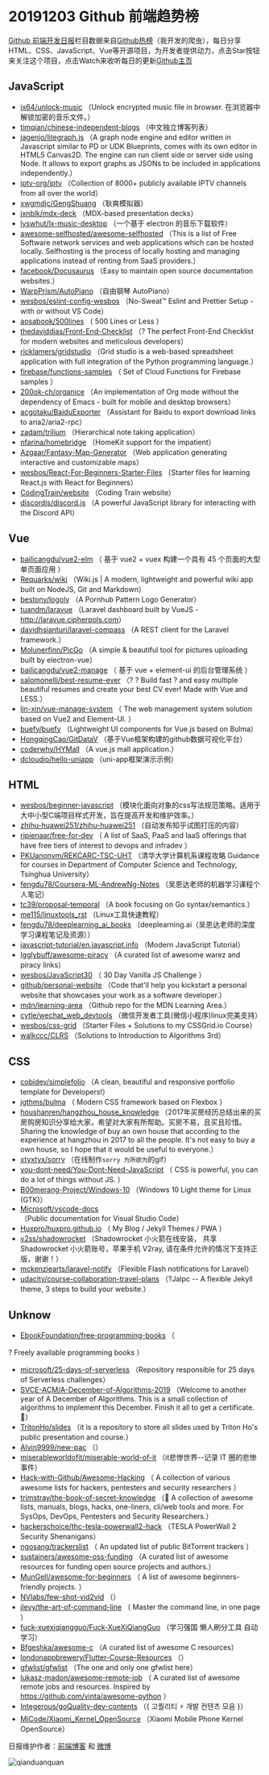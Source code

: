 # 20191203 Github 前端趋势榜

[Github 前端开发日报](http://caibaojian.com/c/news)栏目数据来自[Github热榜](http://news.caibaojian.com/)（我开发的爬虫），每日分享HTML、CSS、JavaScript、Vue等开源项目，为开发者提供动力，点击Star按钮来关注这个项目，点击Watch来收听每日的更新[Github主页](https://github.com/kujian/githubTrending)
## JavaScript

* [ix64/unlock-music](https://github.com/ix64/unlock-music) （Unlock encrypted music file in browser. 在浏览器中解锁加密的音乐文件。）
* [timqian/chinese-independent-blogs](https://github.com/timqian/chinese-independent-blogs) （中文独立博客列表）
* [jagenjo/litegraph.js](https://github.com/jagenjo/litegraph.js) （A graph node engine and editor written in Javascript similar to PD or UDK Blueprints, comes with its own editor in HTML5 Canvas2D. The engine can run client side or server side using Node. It allows to export graphs as JSONs to be included in applications independently.）
* [iptv-org/iptv](https://github.com/iptv-org/iptv) （Collection of 8000+ publicly available IPTV channels from all over the world）
* [xwgmdjc/GengShuang](https://github.com/xwgmdjc/GengShuang) （耿爽模拟器）
* [jxnblk/mdx-deck](https://github.com/jxnblk/mdx-deck) （MDX-based presentation decks）
* [lyswhut/lx-music-desktop](https://github.com/lyswhut/lx-music-desktop) （一个基于 electron 的音乐下载软件）
* [awesome-selfhosted/awesome-selfhosted](https://github.com/awesome-selfhosted/awesome-selfhosted) （This is a list of Free Software network services and web applications which can be hosted locally. Selfhosting is the process of locally hosting and managing applications instead of renting from SaaS providers.）
* [facebook/Docusaurus](https://github.com/facebook/Docusaurus) （Easy to maintain open source documentation websites.）
* [WarpPrism/AutoPiano](https://github.com/WarpPrism/AutoPiano) （自由钢琴 AutoPiano）
* [wesbos/eslint-config-wesbos](https://github.com/wesbos/eslint-config-wesbos) （No-Sweat™ Eslint and Prettier Setup - with or without VS Code）
* [aosabook/500lines](https://github.com/aosabook/500lines) （
        500 Lines or Less
      ）
* [thedaviddias/Front-End-Checklist](https://github.com/thedaviddias/Front-End-Checklist) （? The perfect Front-End Checklist for modern websites and meticulous developers）
* [ricklamers/gridstudio](https://github.com/ricklamers/gridstudio) （Grid studio is a web-based spreadsheet application with full integration of the Python programming language.）
* [firebase/functions-samples](https://github.com/firebase/functions-samples) （
        Set of Cloud Functions for Firebase samples
      ）
* [200ok-ch/organice](https://github.com/200ok-ch/organice) （An implementation of Org mode without the dependency of Emacs - built for mobile and desktop browsers）
* [acgotaku/BaiduExporter](https://github.com/acgotaku/BaiduExporter) （Assistant for Baidu to export download links to aria2/aria2-rpc）
* [zadam/trilium](https://github.com/zadam/trilium) （Hierarchical note taking application）
* [nfarina/homebridge](https://github.com/nfarina/homebridge) （HomeKit support for the impatient）
* [Azgaar/Fantasy-Map-Generator](https://github.com/Azgaar/Fantasy-Map-Generator) （Web application generating interactive and customizable maps）
* [wesbos/React-For-Beginners-Starter-Files](https://github.com/wesbos/React-For-Beginners-Starter-Files) （Starter files for learning React.js with React for Beginners）
* [CodingTrain/website](https://github.com/CodingTrain/website) （Coding Train website）
* [discordjs/discord.js](https://github.com/discordjs/discord.js) （A powerful JavaScript library for interacting with the Discord API）

## Vue

* [bailicangdu/vue2-elm](https://github.com/bailicangdu/vue2-elm) （
        基于 vue2 + vuex 构建一个具有 45 个页面的大型单页面应用
      ）
* [Requarks/wiki](https://github.com/Requarks/wiki) （Wiki.js | A modern, lightweight and powerful wiki app built on NodeJS, Git and Markdown）
* [bestony/logoly](https://github.com/bestony/logoly) （A Pornhub Pattern Logo Generator）
* [tuandm/laravue](https://github.com/tuandm/laravue) （Laravel dashboard built by VueJS - <a href="http://laravue.cipherpols.com" rel="nofollow">http://laravue.cipherpols.com</a>）
* [davidhsianturi/laravel-compass](https://github.com/davidhsianturi/laravel-compass) （A REST client for the Laravel framework.）
* [Molunerfinn/PicGo](https://github.com/Molunerfinn/PicGo) （A simple &amp; beautiful tool for pictures uploading built by electron-vue）
* [bailicangdu/vue2-manage](https://github.com/bailicangdu/vue2-manage) （
        基于 vue + element-ui 的后台管理系统
      ）
* [salomonelli/best-resume-ever](https://github.com/salomonelli/best-resume-ever) （? ? Build fast ? and easy multiple beautiful resumes and create your best CV ever! Made with Vue and LESS.）
* [lin-xin/vue-manage-system](https://github.com/lin-xin/vue-manage-system) （
        The web management system solution based on Vue2 and Element-UI.
      ）
* [buefy/buefy](https://github.com/buefy/buefy) （Lightweight UI components for Vue.js based on Bulma）
* [HongqingCao/GitDataV](https://github.com/HongqingCao/GitDataV) （基于Vue框架构建的github数据可视化平台）
* [coderwhy/HYMall](https://github.com/coderwhy/HYMall) （A vue.js mall application.）
* [dcloudio/hello-uniapp](https://github.com/dcloudio/hello-uniapp) （uni-app框架演示示例）

## HTML

* [wesbos/beginner-javascript](https://github.com/wesbos/beginner-javascript) （模块化面向对象的css写法规范策略。适用于大中小型C端项目样式开发，旨在提高开发和维护效率。）
* [zhihu-huawei251/zhihu-huawei251](https://github.com/zhihu-huawei251/zhihu-huawei251) （自动发布知乎试图打压的内容）
* [ripienaar/free-for-dev](https://github.com/ripienaar/free-for-dev) （
        A list of SaaS, PaaS and IaaS offerings that have free tiers of interest to devops and infradev
      ）
* [PKUanonym/REKCARC-TSC-UHT](https://github.com/PKUanonym/REKCARC-TSC-UHT) （清华大学计算机系课程攻略 Guidance for courses in Department of Computer Science and Technology, Tsinghua University）
* [fengdu78/Coursera-ML-AndrewNg-Notes](https://github.com/fengdu78/Coursera-ML-AndrewNg-Notes) （吴恩达老师的机器学习课程个人笔记）
* [tc39/proposal-temporal](https://github.com/tc39/proposal-temporal) （A book focusing on Go syntax/semantics.）
* [me115/linuxtools_rst](https://github.com/me115/linuxtools_rst) （Linux工具快速教程）
* [fengdu78/deeplearning_ai_books](https://github.com/fengdu78/deeplearning_ai_books) （deeplearning.ai（吴恩达老师的深度学习课程笔记及资源））
* [javascript-tutorial/en.javascript.info](https://github.com/javascript-tutorial/en.javascript.info) （Modern JavaScript Tutorial）
* [Igglybuff/awesome-piracy](https://github.com/Igglybuff/awesome-piracy) （A curated list of awesome warez and piracy links）
* [wesbos/JavaScript30](https://github.com/wesbos/JavaScript30) （
        30 Day Vanilla JS Challenge
      ）
* [github/personal-website](https://github.com/github/personal-website) （Code that'll help you kickstart a personal website that showcases your work as a software developer.）
* [mdn/learning-area](https://github.com/mdn/learning-area) （Github repo for the MDN Learning Area.）
* [cytle/wechat_web_devtools](https://github.com/cytle/wechat_web_devtools) （微信开发者工具(微信小程序)linux完美支持）
* [wesbos/css-grid](https://github.com/wesbos/css-grid) （Starter Files + Solutions to my CSSGrid.io Course）
* [walkccc/CLRS](https://github.com/walkccc/CLRS) （Solutions to Introduction to Algorithms 3rd）

## CSS

* [cobidev/simplefolio](https://github.com/cobidev/simplefolio) （A clean, beautiful and responsive portfolio template for Developers!）
* [jgthms/bulma](https://github.com/jgthms/bulma) （
        Modern CSS framework based on Flexbox
      ）
* [houshanren/hangzhou_house_knowledge](https://github.com/houshanren/hangzhou_house_knowledge) （2017年买房经历总结出来的买房购房知识分享给大家，希望对大家有所帮助。买房不易，且买且珍惜。Sharing the knowledge of buy an own house that according to the experience at hangzhou in 2017 to all the people. It's not easy to buy a own house, so I hope that it would be useful to everyone.）
* [xtyxtyx/sorry](https://github.com/xtyxtyx/sorry) （在线制作`sorry 为所欲为`的gif）
* [you-dont-need/You-Dont-Need-JavaScript](https://github.com/you-dont-need/You-Dont-Need-JavaScript) （
        CSS is powerful, you can do a lot of things without JS.
      ）
* [B00merang-Project/Windows-10](https://github.com/B00merang-Project/Windows-10) （Windows 10 Light theme for Linux (GTK)）
* [Microsoft/vscode-docs](https://github.com/Microsoft/vscode-docs) （Public documentation for Visual Studio Code）
* [Huxpro/huxpro.github.io](https://github.com/Huxpro/huxpro.github.io) （
        My Blog / Jekyll Themes / PWA
      ）
* [v2ss/shadowrocket](https://github.com/v2ss/shadowrocket) （Shadowrocket 小火箭在线安装， 共享Shadowrocket 小火箭账号，苹果手机 V2ray, 请在条件允许的情况下支持正版，谢谢！）
* [mckenziearts/laravel-notify](https://github.com/mckenziearts/laravel-notify) （Flexible Flash notifications for Laravel）
* [udacity/course-collaboration-travel-plans](https://github.com/udacity/course-collaboration-travel-plans) （?Jalpc -- A flexible Jekyll theme, 3 steps to build your website.）

## Unknow

* [EbookFoundation/free-programming-books](https://github.com/EbookFoundation/free-programming-books) （
        
? Freely available programming books
      ）
* [microsoft/25-days-of-serverless](https://github.com/microsoft/25-days-of-serverless) （Repository responsible for 25 days of Serverless challenges）
* [SVCE-ACM/A-December-of-Algorithms-2019](https://github.com/SVCE-ACM/A-December-of-Algorithms-2019) （Welcome to another year of A December of Algorithms. This is a small collection of algorithms to implement this December. Finish it all to get a certificate. &#x1f384;）
* [TritonHo/slides](https://github.com/TritonHo/slides) （it is a repository to store all slides used by Triton Ho's public presentation and course.）
* [Alvin9999/new-pac](https://github.com/Alvin9999/new-pac) （）
* [miserableworldofit/miserable-world-of-it](https://github.com/miserableworldofit/miserable-world-of-it) （it悲惨世界--记录 IT 圈的悲惨事件）
* [Hack-with-Github/Awesome-Hacking](https://github.com/Hack-with-Github/Awesome-Hacking) （
        A collection of various awesome lists for hackers, pentesters and security researchers
      ）
* [trimstray/the-book-of-secret-knowledge](https://github.com/trimstray/the-book-of-secret-knowledge) （&#x1f4ab; A collection of awesome lists, manuals, blogs, hacks, one-liners, cli/web tools and more. For SysOps, DevOps, Pentesters and Security Researchers.）
* [hackerschoice/thc-tesla-powerwall2-hack](https://github.com/hackerschoice/thc-tesla-powerwall2-hack) （TESLA PowerWall 2 Security Shenanigans）
* [ngosang/trackerslist](https://github.com/ngosang/trackerslist) （
        An updated list of public BitTorrent trackers
      ）
* [sustainers/awesome-oss-funding](https://github.com/sustainers/awesome-oss-funding) （A curated list of awesome resources for funding open source projects and authors.）
* [MunGell/awesome-for-beginners](https://github.com/MunGell/awesome-for-beginners) （
        A list of awesome beginners-friendly projects.
      ）
* [NVlabs/few-shot-vid2vid](https://github.com/NVlabs/few-shot-vid2vid) （）
* [jlevy/the-art-of-command-line](https://github.com/jlevy/the-art-of-command-line) （
        Master the command line, in one page
      ）
* [fuck-xuexiqiangguo/Fuck-XueXiQiangGuo](https://github.com/fuck-xuexiqiangguo/Fuck-XueXiQiangGuo) （学习强国 懒人刷分工具 自动学习）
* [Bfgeshka/awesome-c](https://github.com/Bfgeshka/awesome-c) （A curated list of awesome C resources）
* [londonappbrewery/Flutter-Course-Resources](https://github.com/londonappbrewery/Flutter-Course-Resources) （）
* [gfwlist/gfwlist](https://github.com/gfwlist/gfwlist) （The one and only one gfwlist here）
* [lukasz-madon/awesome-remote-job](https://github.com/lukasz-madon/awesome-remote-job) （
        A curated list of awesome remote jobs and resources. Inspired by <a href="https://github.com/vinta/awesome-python">https://github.com/vinta/awesome-python</a>
      ）
* [Integerous/goQuality-dev-contents](https://github.com/Integerous/goQuality-dev-contents) （{ 고퀄리티 ⚡️ 개발 컨텐츠 모음 }）
* [MiCode/Xiaomi_Kernel_OpenSource](https://github.com/MiCode/Xiaomi_Kernel_OpenSource) （Xiaomi Mobile Phone Kernel OpenSource）


日报维护作者：[前端博客](http://caibaojian.com/) 和 [微博](http://caibaojian.com/go/weibo)

![qianduanquan](https://user-images.githubusercontent.com/3055447/38468989-651132ac-3b80-11e8-8e6b-15122322a9d7.png)